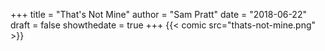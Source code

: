 +++
title = "That's Not Mine"
author = "Sam Pratt"
date = "2018-06-22"
draft = false
showthedate = true
+++
{{< comic src="thats-not-mine.png" >}}